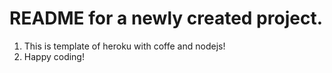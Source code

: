 # README for a newly created project.
1. This is template of heroku with coffe and nodejs!
2. Happy coding!